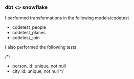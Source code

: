 ### dbt <> snowflake

I performed transformations in the following models/codetest

  - codetest_people
  - codetest_places
  - codetest_join
 
 
 I also performed the following tests
 
 /*:
  - person_id: unique, not null
  - city_id: unique, not null
 */

